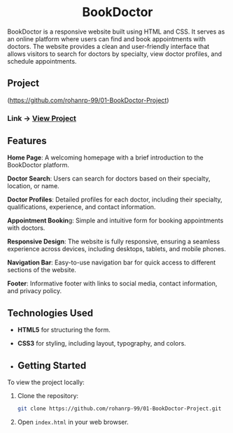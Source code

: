 <div align="center">
    <h1>BookDoctor </h1>
</div>

BookDoctor is a responsive website built using HTML and CSS. It serves as an online platform where users can find and book appointments with doctors. The website provides a clean and user-friendly interface that allows visitors to search for doctors by specialty, view doctor profiles, and schedule appointments.

## Project

(https://github.com/rohanrp-99/01-BookDoctor-Project)
### Link -> **[View Project ](https://github.com/rohanrp-99/01-BookDoctor-Project)**

<h2>Features</h2>

**Home Page**: A welcoming homepage with a brief introduction to the BookDoctor platform.

**Doctor Search**: Users can search for doctors based on their specialty, location, or name.

**Doctor Profiles**: Detailed profiles for each doctor, including their specialty, qualifications, experience, and contact information.

**Appointment Bookin**g: Simple and intuitive form for booking appointments with doctors.

**Responsive Design**: The website is fully responsive, ensuring a seamless experience across devices, including desktops, tablets, and mobile phones.

**Navigation Bar**: Easy-to-use navigation bar for quick access to different sections of the website.

**Footer**: Informative footer with links to social media, contact information, and privacy policy.

## Technologies Used

- **HTML5** for structuring the form.

- **CSS3** for styling, including layout, typography, and colors.

- ## Getting Started

To view the project locally:

1. Clone the repository:

    ```bash
    git clone https://github.com/rohanrp-99/01-BookDoctor-Project.git
    ```

2. Open `index.html` in your web browser.

